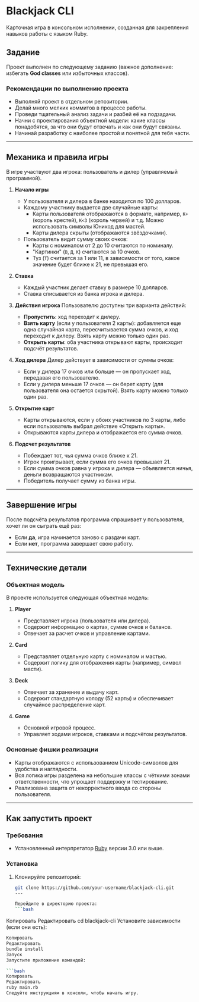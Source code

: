 # Blackjack CLI

Карточная игра в консольном исполнении, созданная для закрепления навыков работы с языком Ruby. 

## Задание

Проект выполнен по следующему заданию (важное дополнение: избегать **God classes** или избыточных классов).

### Рекомендации по выполнению проекта

- Выполняй проект в отдельном репозитории.
- Делай много мелких коммитов в процессе работы.
- Проведи тщательный анализ задачи и разбей её на подзадачи.
- Начни с проектирования объектной модели: какие классы понадобятся, за что они будут отвечать и как они будут связаны.
- Начинай разработку с наиболее простой и понятной для тебя части.

---

## Механика и правила игры

В игре участвуют два игрока: пользователь и дилер (управляемый программой).

1. **Начало игры**
   - У пользователя и дилера в банке находится по 100 долларов.
   - Каждому участнику выдается две случайные карты:
     - Карты пользователя отображаются в формате, например, `К+` (король крестей), `К<3` (король червей) и т.д. Можно использовать символы Юникод для мастей.
     - Карты дилера скрыты (отображаются звёздочками).
   - Пользователь видит сумму своих очков:
     - Карты с номиналом от 2 до 10 считаются по номиналу.
     - "Картинки" (`В`, `Д`, `К`) считаются за 10 очков.
     - Туз (`Т`) считается за 1 или 11, в зависимости от того, какое значение будет ближе к 21, не превышая его.

2. **Ставка**
   - Каждый участник делает ставку в размере 10 долларов.
   - Ставка списывается из банка игрока и дилера.

3. **Действия игрока**
   Пользователю доступны три варианта действий:
   - **Пропустить**: ход переходит к дилеру.
   - **Взять карту** (если у пользователя 2 карты): добавляется еще одна случайная карта, пересчитывается сумма очков, и ход переходит к дилеру. Взять карту можно только один раз.
   - **Открыть карты**: оба участника открывают карты, происходит подсчёт результатов.

4. **Ход дилера**
   Дилер действует в зависимости от суммы очков:
   - Если у дилера 17 очков или больше — он пропускает ход, передавая его пользователю.
   - Если у дилера меньше 17 очков — он берет карту (для пользователя она остается скрытой). Взять карту можно только один раз.

5. **Открытие карт**
   - Карты открываются, если у обоих участников по 3 карты, либо если пользователь выбрал действие «Открыть карты».
   - Открываются карты дилера и отображается его сумма очков.

6. **Подсчет результатов**
   - Побеждает тот, чья сумма очков ближе к 21.
   - Игрок проигрывает, если сумма его очков превышает 21.
   - Если сумма очков равна у игрока и дилера — объявляется ничья, деньги возвращаются участникам.
   - Победитель получает сумму из банка игры.

---

## Завершение игры

После подсчёта результатов программа спрашивает у пользователя, хочет ли он сыграть ещё раз:
- Если **да**, игра начинается заново с раздачи карт.
- Если **нет**, программа завершает свою работу.

---

## Технические детали

### Объектная модель

В проекте используется следующая объектная модель:

1. **Player**  
   - Представляет игрока (пользователя или дилера).
   - Содержит информацию о картах, сумме очков и балансе.
   - Отвечает за расчет очков и управление картами.

2. **Card**  
   - Представляет отдельную карту с номиналом и мастью.
   - Содержит логику для отображения карты (например, символ масти).

3. **Deck**  
   - Отвечает за хранение и выдачу карт.
   - Содержит стандартную колоду (52 карты) и обеспечивает случайное распределение карт.

4. **Game**  
   - Основной игровой процесс.
   - Управляет ходами игроков, ставками и подсчётом результатов.

### Основные фишки реализации

- Карты отображаются с использованием Unicode-символов для удобства и наглядности.
- Вся логика игры разделена на небольшие классы с чёткими зонами ответственности, что упрощает поддержку и тестирование.
- Реализована защита от некорректного ввода со стороны пользователя.

---

## Как запустить проект

### Требования

- Установленный интерпретатор [Ruby](https://www.ruby-lang.org) версии 3.0 или выше.

### Установка

1. Клонируйте репозиторий:
   ```bash
   git clone https://github.com/your-username/blackjack-cli.git
   ---

   Перейдите в директорию проекта:
   ```bash
Копировать
Редактировать
cd blackjack-cli
Установите зависимости (если они есть):
   ```bash
Копировать
Редактировать
bundle install
Запуск
Запустите приложение командой:

   ```bash
Копировать
Редактировать
ruby main.rb
Следуйте инструкциям в консоли, чтобы начать игру.
